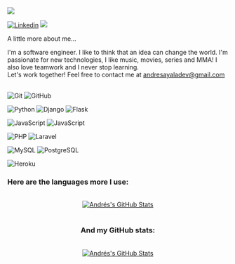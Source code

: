  <img align="center" src="https://i.imgur.com/XGELgMA.png?1"/>
 
<br>
<p>

[![Linkedin](https://img.shields.io/badge/linkedin-%230077B5.svg?&style=for-the-badge&logo=linkedin&logoColor=white&color=071A2C)](https://www.linkedin.com/in/cexperto/)
<a href="https://platzi.com/p/andresayala/" style="margin-right:10px"><img src="https://img.shields.io/badge/Platzi-98CA3F.svg?&style=for-the-badge&logo=platzi&logoColor=white"/>
</a>

</p>


A little more about me...

I'm a software engineer. I like to think that an idea can change the world. I'm passionate for new technologies, I like music, movies, series and MMA! I also  love teamwork and I never stop learning.<br> 
Let's work together! Feel free to contact me at andresayaladev@gmail.com
<br>
<br>


    
![Git](https://img.shields.io/badge/_-Git-292e33?style=flat-square&logo=git&logoColor=fff)
![GitHub](https://img.shields.io/badge/_-GitHub-292e33?style=flat-square&logo=github)

![Python](https://img.shields.io/badge/_-Python-292e33?style=flat-square&logo=python&logoColor=fff)
![Django](https://img.shields.io/badge/_-Django-292e33?style=flat-square&logo=Django&logoColor=fff)
![Flask](https://img.shields.io/badge/_-Flask-292e33?style=flat-square&logo=Flask&logoColor=fff)

![JavaScript](https://img.shields.io/badge/_-JavaScript-292e33?style=flat-square&logo=javascript&logoColor=fff)
![JavaScript](https://img.shields.io/badge/_-Node.js-292e33?style=flat-square&logo=Node.js&logoColor=fff)

![PHP](https://img.shields.io/badge/_-php-292e33?style=flat-square&logo=php&logoColor=fff)
![Laravel](https://img.shields.io/badge/_-Laravel-292e33?style=flat-square&logo=laravel&logoColor=fff)

![MySQL](https://img.shields.io/badge/_-MySQL-292e33?style=flat-square&logo=MySQL&logoColor=fff)
![PostgreSQL](https://img.shields.io/badge/_-PostgreSQL-292e33?style=flat-square&logo=PostgreSQL&logoColor=fff)

![Heroku](https://img.shields.io/badge/_-Heroku-292e33?style=flat-square&logo=heroku&logoColor=fff)


<h3>Here are the languages more I use:</h3>
<br>
<div align="center">
<a href="https://github.com/cexperto">
  <img align="center" src="https://github-readme-stats.vercel.app/api/top-langs/?username=cexperto&theme=dracula&count_private=true&hide=css,blade" alt="Andrés's GitHub Stats" />
</a>
<br>
<br>
<h3>And my GitHub stats:</h3>
<br>
<a href="https://github.com/cexperto">
  <img align="center" src="https://github-readme-stats.vercel.app/api?username=cexperto&count_private=true&show_icons=true&line_height=27&theme=dracula" alt="Andrés's GitHub Stats"/>
</a>
</div>


<!--
**cexperto/cexperto** is a ✨ _special_ ✨ repository because its `README.md` (this file) appears on your GitHub profile.

Here are some ideas to get you started:

- 🔭 I’m currently working on ...
- 🌱 I’m currently learning ...
- 👯 I’m looking to collaborate on ...
- 🤔 I’m looking for help with ...
- 💬 Ask me about ...
- 📫 How to reach me: ...
- 😄 Pronouns: ...
- ⚡ Fun fact: ...
-->
